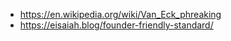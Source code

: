 - https://en.wikipedia.org/wiki/Van_Eck_phreaking
- https://eisaiah.blog/founder-friendly-standard/
